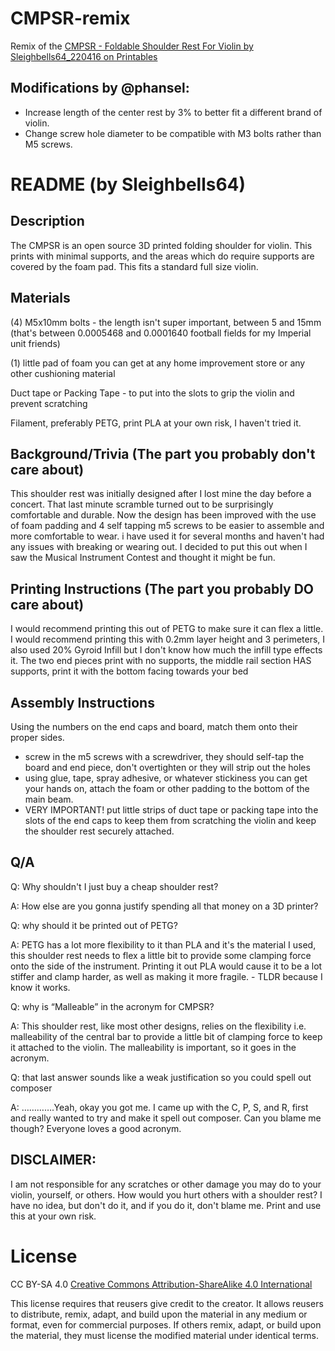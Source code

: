 # CMPSR-remix
Remix of the [CMPSR - Foldable Shoulder Rest For Violin by Sleighbells64_220416 on Printables](https://www.printables.com/model/441235-cmpsr-foldable-shoulder-rest-for-violin)

## Modifications by @phansel:

- Increase length of the center rest by 3% to better fit a different brand of violin.
- Change screw hole diameter to be compatible with M3 bolts rather than M5 screws.

# README (by Sleighbells64)

## Description
The CMPSR is an open source 3D printed folding shoulder for violin. This prints with minimal supports, and the areas which do require supports are covered by the foam pad. This fits a standard full size violin.

## Materials

(4) M5x10mm bolts - the length isn't super important, between 5 and 15mm (that's between 0.0005468 and 0.0001640 football fields for my Imperial unit friends)

(1) little pad of foam you can get at any home improvement store or any other cushioning material

Duct tape or Packing Tape - to put into the slots to grip the violin and prevent scratching

Filament, preferably PETG, print PLA at your own risk, I haven't tried it.

## Background/Trivia (The part you probably don't care about)

This shoulder rest was initially designed after I lost mine the day before a concert. That last minute scramble turned out to be surprisingly comfortable and durable. Now the design has been improved with the use of foam padding and 4 self tapping m5 screws to be easier to assemble and more comfortable to wear. i have used it for several months and haven't had any issues with breaking or wearing out. I decided to put this out when I saw the Musical Instrument Contest and thought it might be fun.

## Printing Instructions  (The part you probably DO care about)

I would recommend printing this out of PETG to make sure it can flex a little. I would recommend printing this with 0.2mm layer height and 3 perimeters, I also used 20% Gyroid Infill but I don't know how much the infill type effects it. The two end pieces print with no supports, the middle rail section HAS supports, print it with the bottom facing towards your bed

## Assembly Instructions

Using the numbers on the end caps and board, match them onto their proper sides. 
- screw in the m5 screws with a screwdriver, they should self-tap the board and end piece, don't overtighten or they will strip out the holes
- using glue, tape, spray adhesive, or whatever stickiness you can get your hands on, attach the foam or other padding to the bottom of the main beam. 
- VERY IMPORTANT! put little strips of duct tape or packing tape into the slots of the end caps to keep them from scratching the violin and keep the shoulder rest securely attached.

## Q/A

Q: Why shouldn't I just buy a cheap shoulder rest?

A: How else are you gonna justify spending all that money on a 3D printer?

Q: why should it be printed out of PETG?

A: PETG has a lot more flexibility to it than PLA and it's the material I used, this shoulder rest needs to flex a little bit to provide some clamping force onto the side of the instrument. Printing it out PLA would cause it to be a lot stiffer and clamp harder, as well as making it more fragile. - TLDR because I know it works.

Q: why is “Malleable” in the acronym for CMPSR?

 A: This shoulder rest, like most other designs, relies on the flexibility i.e. malleability of the central bar to provide a little bit of clamping force to keep it attached to the violin. The malleability is important, so it goes in the acronym.

Q: that last answer sounds like a weak justification so you could spell out composer

A: ………….Yeah, okay you got me. I came up with the C, P, S, and R, first and really wanted to try and make it spell out composer. Can you blame me though? Everyone loves a good acronym.

## DISCLAIMER:
I am not responsible for any scratches or other damage you may do to your violin, yourself, or others. How would you hurt others with a shoulder rest? I have no idea, but don't do it, and if you do it, don't blame me. Print and use this at your own risk. 

# License
CC BY-SA 4.0
[Creative Commons Attribution-ShareAlike 4.0 International
](https://creativecommons.org/licenses/by-sa/4.0/)

This license requires that reusers give credit to the creator. It allows reusers to distribute, remix, adapt, and build upon the material in any medium or format, even for commercial purposes. If others remix, adapt, or build upon the material, they must license the modified material under identical terms. 

